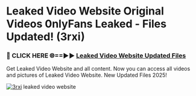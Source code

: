 # Leaked Video Website Original Videos 0nlyFans Leaked - Files Updated! (3rxi)

<h3>🔴 CLICK HERE 🌐==►► <a href="https://tinyurl.com/4seja8ks" rel="nofollow">Leaked Video Website Updated Files</a></h3>

Get Leaked Video Website and all content. Now you can access all videos and pictures of Leaked Video Website. New Updated Files 2025!

[![3rxi](https://i.imgur.com/EWjZXRe.gif)](https://tinyurl.com/4seja8ks)
leaked video website